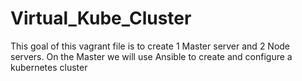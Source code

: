 # Virtual_Kube_Cluster

This goal of this vagrant file is to create 1 Master server and 2 Node servers. On the Master we will use Ansible to create and configure a kubernetes cluster
